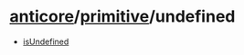 # [anticore](../../#reference)/[primitive](../#reference)/<a name="reference">undefined</a>

* [isUndefined](./isUndefined/#reference)